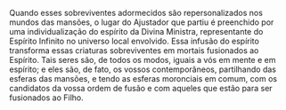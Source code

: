 ﻿Quando esses sobreviventes adormecidos são repersonalizados nos mundos das mansões, o lugar do Ajustador que partiu é preenchido por uma individualização do espírito da Divina Ministra, representante do Espírito Infinito no universo local envolvido. Essa infusão do espírito transforma essas criaturas sobreviventes em mortais fusionados ao Espírito. Tais seres são, de todos os modos, iguais a vós em mente e em espírito; e eles são, de fato, os vossos contemporâneos, partilhando das esferas das mansões, e tendo as esferas moronciais em comum, com os candidatos da vossa ordem de fusão e com aqueles que estão para ser fusionados ao Filho.